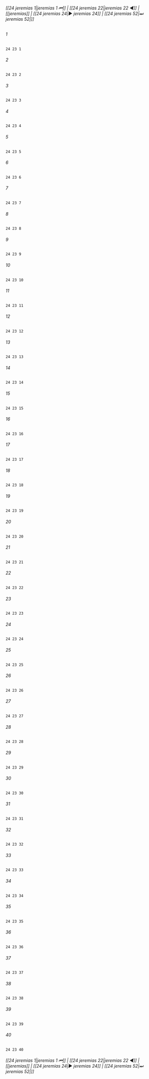 
###### [[24 jeremias 1|jeremias 1 ⏮]] | [[24 jeremias 22|jeremias 22 ◀]] | [[jeremias]] | [[24 jeremias 24|▶ jeremias 24]] | [[24 jeremias 52|⏭ jeremias 52|]]

###### 1
``` verse
24 23 1 
```
###### 2
``` verse
24 23 2 
```
###### 3
``` verse
24 23 3 
```
###### 4
``` verse
24 23 4 
```
###### 5
``` verse
24 23 5 
```
###### 6
``` verse
24 23 6 
```
###### 7
``` verse
24 23 7 
```
###### 8
``` verse
24 23 8 
```
###### 9
``` verse
24 23 9 
```
###### 10
``` verse
24 23 10 
```
###### 11
``` verse
24 23 11 
```
###### 12
``` verse
24 23 12 
```
###### 13
``` verse
24 23 13 
```
###### 14
``` verse
24 23 14 
```
###### 15
``` verse
24 23 15 
```
###### 16
``` verse
24 23 16 
```
###### 17
``` verse
24 23 17 
```
###### 18
``` verse
24 23 18 
```
###### 19
``` verse
24 23 19 
```
###### 20
``` verse
24 23 20 
```
###### 21
``` verse
24 23 21 
```
###### 22
``` verse
24 23 22 
```
###### 23
``` verse
24 23 23 
```
###### 24
``` verse
24 23 24 
```
###### 25
``` verse
24 23 25 
```
###### 26
``` verse
24 23 26 
```
###### 27
``` verse
24 23 27 
```
###### 28
``` verse
24 23 28 
```
###### 29
``` verse
24 23 29 
```
###### 30
``` verse
24 23 30 
```
###### 31
``` verse
24 23 31 
```
###### 32
``` verse
24 23 32 
```
###### 33
``` verse
24 23 33 
```
###### 34
``` verse
24 23 34 
```
###### 35
``` verse
24 23 35 
```
###### 36
``` verse
24 23 36 
```
###### 37
``` verse
24 23 37 
```
###### 38
``` verse
24 23 38 
```
###### 39
``` verse
24 23 39 
```
###### 40
``` verse
24 23 40 
```

###### [[24 jeremias 1|jeremias 1 ⏮]] | [[24 jeremias 22|jeremias 22 ◀]] | [[jeremias]] | [[24 jeremias 24|▶ jeremias 24]] | [[24 jeremias 52|⏭ jeremias 52|]]

